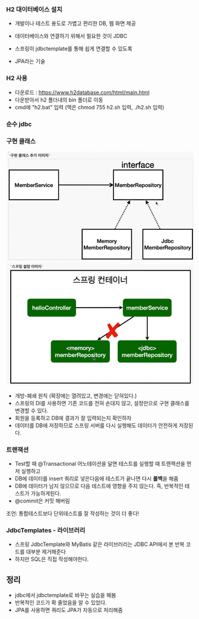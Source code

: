 ### H2 대이터베이스 설치
- 개발이나 테스트 용도로 가볍고 편리한  DB, 웹 화면 제공

- 데이터베이스와 연결하기 위해서 필요한 것이 JDBC
- 스프링이 jdbctemplate를 통해 쉽게 연결할 수 있도록
- JPA라는 기술 

### H2 사용
- 다운로드 : https://www.h2database.com/html/main.html
- 다운받아서 h2 폴더내의 bin 폴더로 이동
- cmd에 "h2.bat" 입력 (맥은 chmod 755 h2.sh 입력, ./h2.sh 입력)


### 순수 jdbc


### 구현 클래스
![img_6.png](img_6.png)
![img_7.png](img_7.png)

- 개방-폐쇄 원칙 (확장에는 열려있고, 변경에는 닫혀있다.)
- 스프링의 DI를 사용하면 기존 코드를 전혀 손대지 않고, 설정만으로 구현 클래스를 변경할 수 있다.
- 회원을 등록하고 DB에 결과가 잘 입력되는지 확인하자
- 데이터를  DB에 저장하므로 스프링 서버를 다시 실행해도 데이터가 안전하게 저장된다.

### 트랜잭션
- Test할 때 @Transactional 어노테이션을 달면 테스트를 실행할 때 트랜잭션을 먼저 실행하고
- DB에 데이터를 insert 쿼리로 넣은다음에 테스트가 끝나면 다시 **롤백**을 해줌
- DB에 데이터가 남지 않으므로 다음 테스트에 영향을 주지 않는다. 즉, 반복적인 테스트가 가능하게된다.
- @commit은 커밋 해버림


조언: 통합테스트보다 단위테스트를 잘 작성하는 것이 더 좋다!

### JdbcTemplates - 라이브러리
- 스프링 JdbcTemplate와 MyBatis 같은 라이브러리는 JDBC API에서 본 반복 코드를 대부분 제거해준다
- 하지만 SQL은 직접 작성해야한다.


## 정리
- jdbc에서 jdbctemplate로 바꾸는 실습을 해봄
- 반복적인 코드가 확 줄었음을 알 수 있었다.
- JPA를 사용하면 쿼리도 JPA가 자동으로 처리해줌